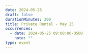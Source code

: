 ```yaml
---
date: 2024-05-25
draft: false
durationMinutes: 300
title: Private Rental - May 25
occurrences:
  - date: 2024-05-25 09:00:00-0500
    note: ""
type: event
---
```

